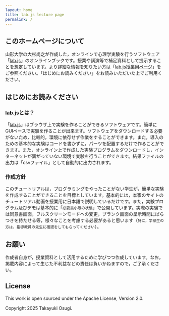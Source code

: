 ```yaml
---
layout: home
title: lab.js lecture page
permalink: /
---
```


## このホームページについて
山形大学の大杉尚之が作成した，オンラインで心理学実験を行うソフトウェア「[lab.js][1]」のオンラインブックです。授業や講演等で補足資料として提示することを想定しています。より詳細な情報を知りたい方は「[lab.js授業用ページ][2]」をご参照ください。「はじめにお読みください」をお読みいただいた上でご利用ください。

## はじめにお読みください
### lab.jsとは？
「[lab.js][1]」はブラウザ上で実験を作ることができるソフトウェアです。簡単にGUIベースで実験を作ることが出来ます。ソフトウェアをダウンロードする必要がないため，比較的，環境に依存せず作業をすることができます。また，導入のための基本的な実験はコードを書かずに，パーツを配置するだけで作ることができます。また，オンライン上で作成した実験プログラムをダウンロードし，インターネットが繋がっていない環境で実験を行うことができます。結果ファイルの出力は「csvファイル」として自動的に出力されます。
### 作成方針
このチュートリアルは，プログラミングをやったことがない学生が，簡単な実験を作成することができることを目標としています。基本的には，本家のサイトのチュートリアル動画を授業用に日本語で説明しているだけです。また，実験プログラム及びデモは基本的に「`必要最小限の状態`」で公開しています。実際の実験では同意書画面，フルスクリーンモードへの変更，ブランク画面の呈示時間にばらつきを持たせる等，様々なことを考慮する必要があると思います（`特に，学部生の方は，指導教員の先生に確認をしてもらってください`）。

## お願い
作成者自身が，授業資料として活用するために学びつつ作成しています。なお，掲載内容によって生じた不利益などの責任は負いかねますので，ご了承ください。

## License

This work is open sourced under the Apache License, Version 2.0.

Copyright 2025 Takayuki Osugi.

[1]: https://lab.js.org/
[2]: https://yucis.net/labjs/
